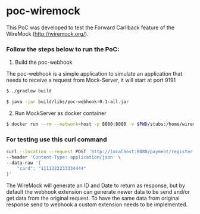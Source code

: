 # poc-wiremock
This PoC was developed to test the Forward Carllback feature of the WireMock (http://wiremock.org/).

### Follow the steps below to run the PoC:

1. Build the poc-webhook


The poc-webhook is a simple application to simulate an application that needs to receive a request from Mock-Server, it will start at port 9191
```bash
$ ./gradlew build

$ java -jar build/libs/poc-webhook-0.1-all.jar
```

2. Run MockServer as docker container

```bash
$ docker run --rm --network=host -p 8080:8080 -v $PWD/stubs:/home/wiremock -v $PWD/extensions:/var/wiremock/extensions wiremock/wiremock:2.32.0 --extensions com.opentable.extension.BodyTransformer,org.wiremock.weboks.Webhooks --global-response-templating
```

### For testing use this curl command
```bash
curl --location --request POST 'http://localhost:8080/payment/register' \
--header 'Content-Type: application/json' \
--data-raw '{
    "card": "1111222233334444"
}'
```
The WireMock will generate an ID and Date to return as response, but by default the webhook extension can generate newer data to be send and/or get data from the original request. To have the same data from original response send to webhook a custom extension needs to be implemented.
